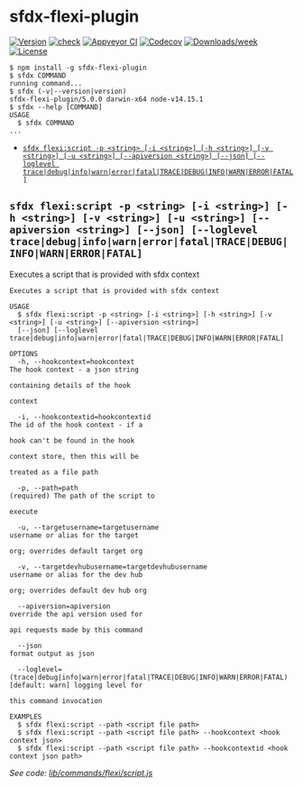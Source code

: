 
sfdx-flexi-plugin
==================



[![Version](https://img.shields.io/npm/v/sfdx-flexi-plugin.svg)](https://npmjs.org/package/sfdx-flexi-plugin)
[![check](https://github.com/gitfish/sfdx-flexi-plugin/actions/workflows/check.yml/badge.svg)](https://github.com/gitfish/sfdx-flexi-plugin/actions/workflows/check.yml)
[![Appveyor CI](https://ci.appveyor.com/api/projects/status/github/the-money/sfdx-sample-plugin?branch=master&svg=true)](https://ci.appveyor.com/project/heroku/sfdx-sample-plugin/branch/master)
[![Codecov](https://codecov.io/gh/the-money/sfdx-sample-plugin/branch/master/graph/badge.svg)](https://codecov.io/gh/the-money/sfdx-sample-plugin)
[![Downloads/week](https://img.shields.io/npm/dw/sfdx-flexi-plugin.svg)](https://npmjs.org/package/sfdx-flexi-plugin)
[![License](https://img.shields.io/npm/l/sfdx-flexi-plugin.svg)](https://github.com/gitfish/sfdx-flexi-plugin/blob/master/package.json)

<!-- toc -->

<!-- tocstop -->
<!-- install -->
<!-- usage -->
```sh-session
$ npm install -g sfdx-flexi-plugin
$ sfdx COMMAND
running command...
$ sfdx (-v|--version|version)
sfdx-flexi-plugin/5.0.0 darwin-x64 node-v14.15.1
$ sfdx --help [COMMAND]
USAGE
  $ sfdx COMMAND
...
```
<!-- usagestop -->
<!-- commands -->
* [`sfdx flexi:script -p <string> [-i <string>] [-h <string>] [-v <string>] [-u <string>] [--apiversion <string>] [--json] [--loglevel trace|debug|info|warn|error|fatal|TRACE|DEBUG|INFO|WARN|ERROR|FATAL]`](#sfdx-flexiscript--p-string--i-string--h-string--v-string--u-string---apiversion-string---json---loglevel-tracedebuginfowarnerrorfataltracedebuginfowarnerrorfatal)

## `sfdx flexi:script -p <string> [-i <string>] [-h <string>] [-v <string>] [-u <string>] [--apiversion <string>] [--json] [--loglevel trace|debug|info|warn|error|fatal|TRACE|DEBUG|INFO|WARN|ERROR|FATAL]`

Executes a script that is provided with sfdx context

```
Executes a script that is provided with sfdx context

USAGE
  $ sfdx flexi:script -p <string> [-i <string>] [-h <string>] [-v <string>] [-u <string>] [--apiversion <string>] 
  [--json] [--loglevel trace|debug|info|warn|error|fatal|TRACE|DEBUG|INFO|WARN|ERROR|FATAL]

OPTIONS
  -h, --hookcontext=hookcontext                                                     The hook context - a json string
                                                                                    containing details of the hook
                                                                                    context

  -i, --hookcontextid=hookcontextid                                                 The id of the hook context - if a
                                                                                    hook can't be found in the hook
                                                                                    context store, then this will be
                                                                                    treated as a file path

  -p, --path=path                                                                   (required) The path of the script to
                                                                                    execute

  -u, --targetusername=targetusername                                               username or alias for the target
                                                                                    org; overrides default target org

  -v, --targetdevhubusername=targetdevhubusername                                   username or alias for the dev hub
                                                                                    org; overrides default dev hub org

  --apiversion=apiversion                                                           override the api version used for
                                                                                    api requests made by this command

  --json                                                                            format output as json

  --loglevel=(trace|debug|info|warn|error|fatal|TRACE|DEBUG|INFO|WARN|ERROR|FATAL)  [default: warn] logging level for
                                                                                    this command invocation

EXAMPLES
  $ sfdx flexi:script --path <script file path>
  $ sfdx flexi:script --path <script file path> --hookcontext <hook context json>
  $ sfdx flexi:script --path <script file path> --hookcontextid <hook context json path>
```

_See code: [lib/commands/flexi/script.js](https://github.com/gitfish/sfdx-flexi-plugin/blob/v5.0.0/lib/commands/flexi/script.js)_
<!-- commandsstop -->
